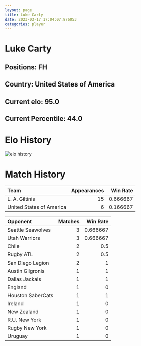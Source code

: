 ```yaml
---  
layout: page  
title: Luke Carty  
date: 2023-03-17 17:04:07.876053  
categories: player  
---
```

# Luke Carty

## Positions: FH

## Country: United States of America

## Current elo: 95.0

## Current Percentile: 44.0

# Elo History


![elo history](history_LukeCarty.png)
# Match History


| Team                     |   Appearances |   Win Rate |
|:-------------------------|--------------:|-----------:|
| L. A. Giltinis           |            15 |   0.666667 |
| United States of America |             6 |   0.166667 |

| Opponent          |   Matches |   Win Rate |
|:------------------|----------:|-----------:|
| Seattle Seawolves |         3 |   0.666667 |
| Utah Warriors     |         3 |   0.666667 |
| Chile             |         2 |   0.5      |
| Rugby ATL         |         2 |   0.5      |
| San Diego Legion  |         2 |   1        |
| Austin Gilgronis  |         1 |   1        |
| Dallas Jackals    |         1 |   1        |
| England           |         1 |   0        |
| Houston SaberCats |         1 |   1        |
| Ireland           |         1 |   0        |
| New Zealand       |         1 |   0        |
| R.U. New York     |         1 |   0        |
| Rugby New York    |         1 |   0        |
| Uruguay           |         1 |   0        |